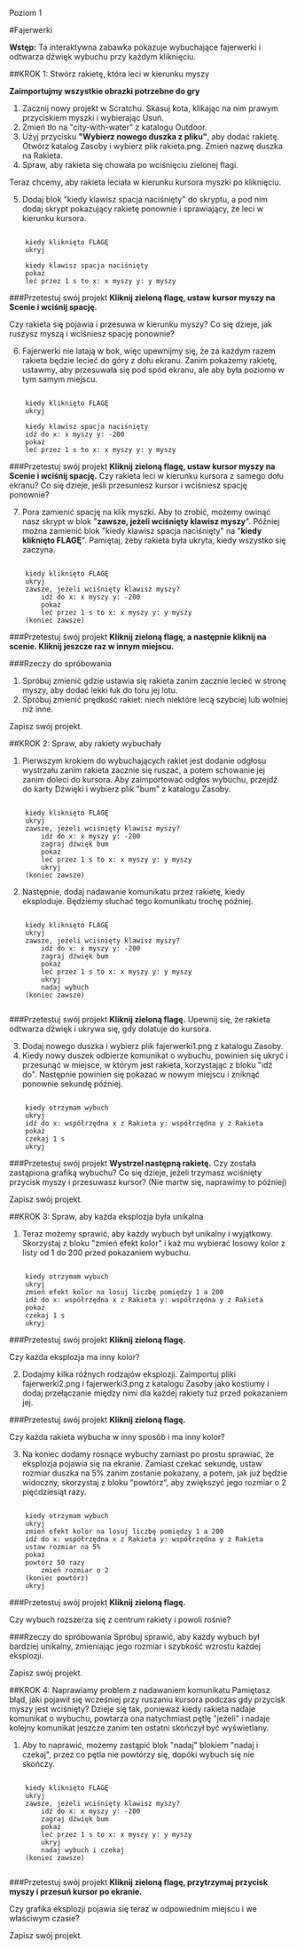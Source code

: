 ﻿Poziom 1

#Fajerwerki

__Wstęp:__
Ta interaktywna zabawka pokazuje wybuchające fajerwerki i odtwarza dźwięk wybuchu przy każdym kliknięciu. 

##KROK 1: Stwórz rakietę, która leci w kierunku myszy

__Zaimportujmy wszystkie obrazki potrzebne do gry__

1. Zacznij nowy projekt w Scratchu. Skasuj kota, klikając na nim prawym przyciskiem myszki i wybierając Usuń.
2. Zmień tło na "city-with-water" z katalogu Outdoor.
3. Użyj przycisku __"Wybierz nowego duszka z pliku"__, aby dodać rakietę. Otwórz katalog Zasoby i wybierz plik rakieta.png. Zmień nazwę duszka na Rakieta.
4. Spraw, aby rakieta się chowała po wciśnięciu zielonej flagi.

Teraz chcemy, aby rakieta leciała w kierunku kursora myszki po kliknięciu.

5. Dodaj blok "kiedy klawisz spacja naciśnięty" do skryptu, a pod nim dodaj skrypt pokazujący rakietę ponownie i sprawiający, że leci w kierunku kursora.

```scratch

	kiedy kliknięto FLAGĘ
	ukryj

	kiedy klawisz spacja naciśnięty	
	pokaż	
	leć przez 1 s to x: x myszy y: y myszy
```
		
###Przetestuj swój projekt
__Kliknij zieloną flagę, ustaw kursor myszy na Scenie i wciśnij spację.__

Czy rakieta się pojawia i przesuwa w kierunku myszy?
Co się dzieje, jak ruszysz myszą i wciśniesz spację ponownie?

6. Fajerwerki nie latają w bok, więc upewnijmy się, że za każdym razem rakieta będzie lecieć do góry z dołu ekranu. Zanim pokażemy rakietę, ustawmy, aby przesuwała się pod spód ekranu, ale aby była poziomo w tym samym miejscu.

```scratch

	kiedy kliknięto FLAGĘ
	ukryj
	
	kiedy klawisz spacja naciśnięty	
	idź do x: x myszy y: -200	
	pokaż	
	leć przez 1 s to x: x myszy y: y myszy
```

###Przetestuj swój projekt
__Kliknij zieloną flagę, ustaw kursor myszy na Scenie i wciśnij spację.__
Czy rakieta leci w kierunku kursora z samego dołu ekranu? Co się dzieje, jeśli przesuniesz kursor i wciśniesz spację ponownie?

7. Pora zamienić spację na klik myszki. Aby to zrobić, możemy owinąć nasz skrypt w blok "__zawsze, jeżeli wciśnięty klawisz myszy__". Później można zamienić blok "kiedy klawisz spacja naciśnięty" na "__kiedy kliknięto FLAGĘ__". Pamiętaj, żeby rakieta była ukryta, kiedy wszystko się zaczyna.

```scratch

	kiedy kliknięto FLAGĘ
	ukryj
	zawsze, jeżeli wciśnięty klawisz myszy?	
		idź do x: x myszy y: -200	
		pokaż	
		leć przez 1 s to x: x myszy y: y myszy	
	(koniec zawsze)
```

###Przetestuj swój projekt
__Kliknij zieloną flagę, a następnie kliknij na scenie. Kliknij jeszcze raz w innym miejscu.__

###Rzeczy do spróbowania
1. Spróbuj zmienić gdzie ustawia się rakieta zanim zacznie lecieć w stronę myszy, aby dodać lekki łuk do toru jej lotu.
2. Spróbuj zmienić prędkość rakiet: niech niektóre lecą szybciej lub wolniej niż inne.

Zapisz swój projekt.

##KROK 2: Spraw, aby rakiety wybuchały

1. Pierwszym krokiem do wybuchających rakiet jest dodanie odgłosu wystrzału zanim rakieta zacznie się ruszać, a potem schowanie jej zanim doleci do kursora. Aby zaimportować odgłos wybuchu, przejdź do karty Dźwięki i wybierz plik "bum" z katalogu Zasoby.

```scratch

	kiedy kliknięto FLAGĘ
	ukryj
	zawsze, jeżeli wciśnięty klawisz myszy?	
		idź do x: x myszy y: -200		
		zagraj dźwięk bum	
		pokaż	
		leć przez 1 s to x: x myszy y: y myszy		
		ukryj	
	(koniec zawsze)
```

2. Następnie, dodaj nadawanie komunikatu przez rakietę, kiedy eksploduje. Będziemy słuchać tego komunikatu trochę później.

```scratch

	kiedy kliknięto FLAGĘ
	ukryj
	zawsze, jeżeli wciśnięty klawisz myszy?	
		idź do x: x myszy y: -200		
		zagraj dźwięk bum	
		pokaż	
		leć przez 1 s to x: x myszy y: y myszy		
		ukryj		
		nadaj wybuch	
	(koniec zawsze)
	
```
###Przetestuj swój projekt
__Kliknij zieloną flagę.__
Upewnij się, że rakieta odtwarza dźwięk i ukrywa się, gdy dolatuje do kursora.

3. Dodaj nowego duszka i wybierz plik fajerwerki1.png z katalogu Zasoby.
4. Kiedy nowy duszek odbierze komunikat o wybuchu, powinien się ukryć i przesunąć w miejsce, w którym jest rakieta, korzystając z bloku "idź do". Następnie powinien się pokazać w nowym miejscu i zniknąć ponownie sekundę później.

```scratch

	kiedy otrzymam wybuch	
	ukryj	
	idź do x: współrzędna x z Rakieta y: współrzędna y z Rakieta	
	pokaż
	czekaj 1 s
	ukryj
```

###Przetestuj swój projekt
__Wystrzel następną rakietę.__ 
Czy została zastąpiona grafiką wybuchu?
Co się dzieje, jeżeli trzymasz wciśnięty przycisk myszy i przesuwasz kursor? (Nie martw się, naprawimy to później)

Zapisz swój projekt.

##KROK 3: Spraw, aby każda eksplozja była unikalna

1. Teraz możemy sprawić, aby każdy wybuch był unikalny i wyjątkowy. Skorzystaj z bloku "zmień efekt kolor" i każ mu wybierać losowy kolor z listy od 1 do 200 przed pokazaniem wybuchu.

```scratch

	kiedy otrzymam wybuch	
	ukryj	
	zmień efekt kolor na losuj liczbę pomiędzy 1 a 200	
	idź do x: współrzędna x z Rakieta y: współrzędna y z Rakieta	
	pokaż
	czekaj 1 s
	ukryj
```

###Przetestuj swój projekt
__Kliknij zieloną flagę.__

Czy każda eksplozja ma inny kolor?

2. Dodajmy kilka różnych rodzajów eksplozji. Zaimportuj pliki fajerwerki2.png i fajerwerki3.png z katalogu Zasoby jako kostiumy i dodaj przełączanie między nimi dla każdej rakiety tuż przed pokazaniem jej.

###Przetestuj swój projekt
__Kliknij zieloną flagę.__

Czy każda rakieta wybucha w inny sposób i ma inny kolor?

3. Na koniec dodamy rosnące wybuchy zamiast po prostu sprawiać, że eksplozja pojawia się na ekranie. Zamiast czekać sekundę, ustaw rozmiar duszka na 5% zanim zostanie pokazany, a potem, jak już będzie widoczny, skorzystaj z bloku "powtórz", aby zwiększyć jego rozmiar o 2 pięćdziesiąt razy.

```scratch

	kiedy otrzymam wybuch	
	ukryj	
	zmień efekt kolor na losuj liczbę pomiędzy 1 a 200	
	idź do x: współrzędna x z Rakieta y: współrzędna y z Rakieta	
	ustaw rozmiar na 5%	
	pokaż
	powtórz 50 razy	
		zmień rozmiar o 2	
	(koniec powtórz)
	ukryj
```

###Przetestuj swój projekt
__Kliknij zieloną flagę.__

Czy wybuch rozszerza się z centrum rakiety i powoli rośnie?

###Rzeczy do spróbowania
Spróbuj sprawić, aby każdy wybuch był bardziej unikalny, zmieniając jego rozmiar i szybkość wzrostu każdej eksplozji.

Zapisz swój projekt.

##KROK 4: Naprawiamy problem z nadawaniem komunikatu
Pamiętasz błąd, jaki pojawił się wcześniej przy ruszaniu kursora podczas gdy przycisk myszy jest wciśnięty?
Dzieje się tak, ponieważ kiedy rakieta nadaje komunikat o wybuchu, powtarza ona natychmiast pętlę "jeżeli" i nadaje kolejny komunikat jeszcze zanim ten ostatni skończył być wyświetlany.

1. Aby to naprawić, możemy zastąpić blok "nadaj" blokiem "nadaj i czekaj", przez co pętla nie powtórzy się, dopóki wybuch się nie skończy.

```scratch

	kiedy kliknięto FLAGĘ
	ukryj
	zawsze, jeżeli wciśnięty klawisz myszy?	
		idź do x: x myszy y: -200		
		zagraj dźwięk bum	
		pokaż	
		leć przez 1 s to x: x myszy y: y myszy		
		ukryj		
		nadaj wybuch i czekaj	
	(koniec zawsze)
	
```

###Przetestuj swój projekt
__Kliknij zieloną flagę, przytrzymaj przycisk myszy i przesuń kursor po ekranie.__

Czy grafika eksplozji pojawia się teraz w odpowiednim miejscu i we właściwym czasie? 

Zapisz swój projekt.